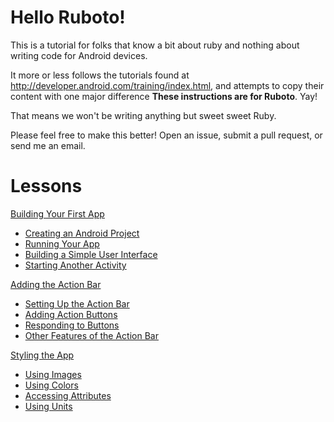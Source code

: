 # Hello Ruboto!

This is a tutorial for folks that know a bit about ruby and nothing about writing code for Android devices.

It more or less follows the tutorials found at http://developer.android.com/training/index.html, and
attempts to copy their content with one major difference **These instructions are for Ruboto**. Yay!

That means we won't be writing anything but sweet sweet Ruby.

Please feel free to make this better! Open an issue, submit a pull request, or send me an email.

# Lessons

[Building Your First App](https://github.com/KCErb/hello-ruboto/blob/master/training/basics/firstapp/index.md)
- [Creating an Android Project](https://github.com/KCErb/hello-ruboto/blob/master/training/basics/firstapp/creating-project.md)
- [Running Your App](https://github.com/KCErb/hello-ruboto/blob/master/training/basics/firstapp/running-app.md)
- [Building a Simple User Interface](https://github.com/KCErb/hello-ruboto/blob/master/training/basics/firstapp/building-ui.md)
- [Starting Another Activity](https://github.com/KCErb/hello-ruboto/blob/master/training/basics/firstapp/starting-activity.md)

[Adding the Action Bar](https://github.com/KCErb/hello-ruboto/blob/master/training/basics/actionbar/index.md)
- [Setting Up the Action Bar](https://github.com/KCErb/hello-ruboto/blob/master/training/basics/actionbar/setting-up.md)
- [Adding Action Buttons](https://github.com/KCErb/hello-ruboto/blob/master/training/basics/actionbar/adding-buttons.md)
- [Responding to Buttons](https://github.com/KCErb/hello-ruboto/blob/master/training/basics/actionbar/responding.md)
- [Other Features of the Action Bar](https://github.com/KCErb/hello-ruboto/blob/master/training/basics/actionbar/other-features.md)

[Styling the App](https://github.com/KCErb/hello-ruboto/blob/master/training/basics/styling/index.md)
- [Using Images](https://github.com/KCErb/hello-ruboto/blob/master/training/basics/styling/using-images.md)
- [Using Colors](https://github.com/KCErb/hello-ruboto/blob/master/training/basics/styling/using-colors.md)
- [Accessing Attributes](https://github.com/KCErb/hello-ruboto/blob/master/training/basics/styling/accessing-attributes.md)
- [Using Units](https://github.com/KCErb/hello-ruboto/blob/master/training/basics/styling/using-units.md)
